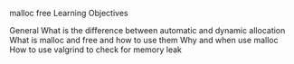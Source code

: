 malloc
free
Learning Objectives

General
What is the difference between automatic and dynamic allocation
What is malloc and free and how to use them
Why and when use malloc
How to use valgrind to check for memory leak
